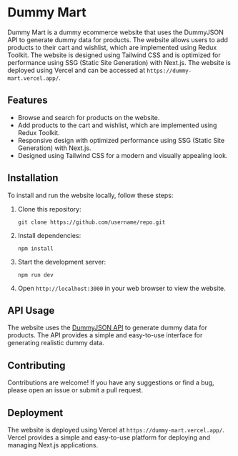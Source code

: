 
# Dummy Mart

Dummy Mart is a dummy ecommerce website that uses the DummyJSON API to generate dummy data for products. The website allows users to add products to their cart and wishlist, which are implemented using Redux Toolkit. The website is designed using Tailwind CSS and is optimized for performance using SSG (Static Site Generation) with Next.js. The website is deployed using Vercel and can be accessed at `https://dummy-mart.vercel.app/`.

## Features

- Browse and search for products on the website.
- Add products to the cart and wishlist, which are implemented using Redux Toolkit.
- Responsive design with optimized performance using SSG (Static Site Generation) with Next.js.
- Designed using Tailwind CSS for a modern and visually appealing look.

## Installation

To install and run the website locally, follow these steps:

1. Clone this repository:
   ```
   git clone https://github.com/username/repo.git
   ```
2. Install dependencies:
   ```
   npm install
   ```
3. Start the development server:
   ```
   npm run dev
   ```
4. Open `http://localhost:3000` in your web browser to view the website.

## API Usage

The website uses the [DummyJSON API](https://dummyjson.com/docs) to generate dummy data for products. The API provides a simple and easy-to-use interface for generating realistic dummy data.

## Contributing

Contributions are welcome! If you have any suggestions or find a bug, please open an issue or submit a pull request.

## Deployment

The website is deployed using Vercel at `https://dummy-mart.vercel.app/`. Vercel provides a simple and easy-to-use platform for deploying and managing Next.js applications.
```
